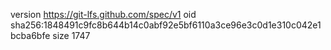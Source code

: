 version https://git-lfs.github.com/spec/v1
oid sha256:1848491c9fc8b644b14c0abf92e5bf6110a3ce96e3c0d1e310c042e1bcba6bfe
size 1747
